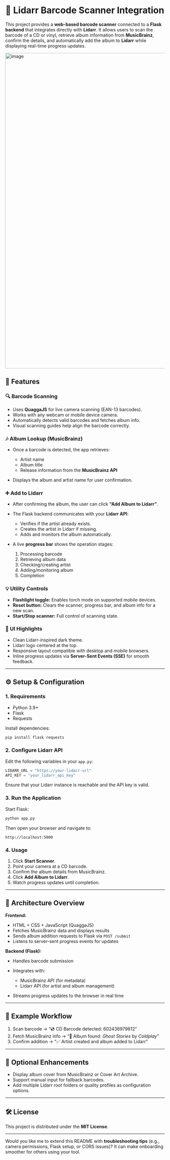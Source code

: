 # 🎵 Lidarr Barcode Scanner Integration

This project provides a **web-based barcode scanner** connected to a **Flask backend** that integrates directly with **Lidarr**.
It allows users to scan the barcode of a CD or vinyl, retrieve album information from **MusicBrainz**, confirm the details, and automatically add the album to **Lidarr** while displaying real-time progress updates.

<img width="764" height="998" alt="image" src="https://github.com/user-attachments/assets/1be4594d-3b7b-4432-9b67-249901999a16" />


## 🚀 Features

### 🔍 Barcode Scanning

* Uses **QuaggaJS** for live camera scanning (EAN-13 barcodes).
* Works with any webcam or mobile device camera.
* Automatically detects valid barcodes and fetches album info.
* Visual scanning guides help align the barcode correctly.

### 🎶 Album Lookup (MusicBrainz)

* Once a barcode is detected, the app retrieves:

  * Artist name
  * Album title
  * Release information from the **MusicBrainz API**
* Displays the album and artist name for user confirmation.

### ➕ Add to Lidarr

* After confirming the album, the user can click **“Add Album to Lidarr”**.
* The Flask backend communicates with your **Lidarr API**:

  * Verifies if the artist already exists.
  * Creates the artist in Lidarr if missing.
  * Adds and monitors the album automatically.
* A live **progress bar** shows the operation stages:

  1. Processing barcode
  2. Retrieving album data
  3. Checking/creating artist
  4. Adding/monitoring album
  5. Completion

### 💡 Utility Controls

* **Flashlight toggle:** Enables torch mode on supported mobile devices.
* **Reset button:** Clears the scanner, progress bar, and album info for a new scan.
* **Start/Stop scanner:** Full control of scanning state.

### 🧩 UI Highlights

* Clean Lidarr-inspired dark theme.
* Lidarr logo centered at the top.
* Responsive layout compatible with desktop and mobile browsers.
* Inline progress updates via **Server-Sent Events (SSE)** for smooth feedback.

---

## ⚙️ Setup & Configuration

### 1. Requirements

* Python 3.9+
* Flask
* Requests

Install dependencies:

```bash
pip install flask requests
```

### 2. Configure Lidarr API

Edit the following variables in your `app.py`:

```python
LIDARR_URL = "https://your-lidarr-url"
API_KEY = "your_lidarr_api_key"
```

Ensure that your Lidarr instance is reachable and the API key is valid.

### 3. Run the Application

Start Flask:

```bash
python app.py
```

Then open your browser and navigate to:

```
http://localhost:5000
```

### 4. Usage

1. Click **Start Scanner**.
2. Point your camera at a CD barcode.
3. Confirm the album details from MusicBrainz.
4. Click **Add Album to Lidarr**.
5. Watch progress updates until completion.

---

## 🧠 Architecture Overview

**Frontend:**

* HTML + CSS + JavaScript (QuaggaJS)
* Fetches MusicBrainz data and displays results
* Sends album addition requests to Flask via `POST /submit`
* Listens to server-sent progress events for updates

**Backend (Flask):**

* Handles barcode submission
* Integrates with:

  * MusicBrainz API (for metadata)
  * Lidarr API (for artist and album management)
* Streams progress updates to the browser in real time

---

## 📸 Example Workflow

1. Scan barcode → “💿 CD Barcode detected: 602438979812”
2. Fetch MusicBrainz info → “🎵 Album found: *Ghost Stories* by *Coldplay*”
3. Confirm addition → “✅ Artist created and album added to Lidarr”

---

## 🧰 Optional Enhancements

* Display album cover from MusicBrainz or Cover Art Archive.
* Support manual input for fallback barcodes.
* Add multiple Lidarr root folders or quality profiles as configuration options.

---

## 🛠️ License

This project is distributed under the **MIT License**.

---

Would you like me to extend this README with **troubleshooting tips** (e.g., camera permissions, Flask setup, or CORS issues)? It can make onboarding smoother for others using your tool.
